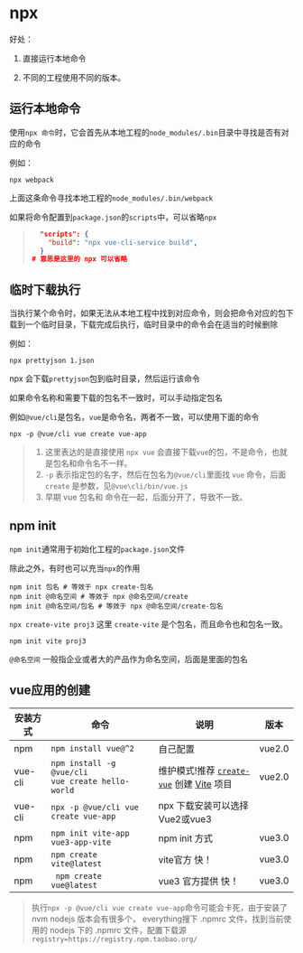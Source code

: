 # npx

好处：

1. 直接运行本地命令 

2. 不同的工程使用不同的版本。

## 运行本地命令

使用`npx 命令`时，它会首先从本地工程的`node_modules/.bin`目录中寻找是否有对应的命令

例如：

```shell
npx webpack
```

上面这条命令寻找本地工程的`node_modules/.bin/webpack`

如果将命令配置到`package.json`的`scripts`中，可以省略`npx`

> ```json
>   "scripts": {
>     "build": "npx vue-cli-service build",
>   }
> # 意思是这里的 npx 可以省略
> ```

## 临时下载执行

当执行某个命令时，如果无法从本地工程中找到对应命令，则会把命令对应的包下载到一个临时目录，下载完成后执行，临时目录中的命令会在适当的时候删除

例如：

```shell
npx prettyjson 1.json
```

npx 会下载`prettyjson`包到临时目录，然后运行该命令

如果命令名称和需要下载的包名不一致时，可以手动指定包名

例如`@vue/cli`是包名，`vue`是命令名，两者不一致，可以使用下面的命令

```shell
npx -p @vue/cli vue create vue-app
```

> 1. 这里表达的是直接使用 `npx vue` 会直接下载`vue`的包，不是命令，也就是包名和命令名不一样。
> 2. `-p` 表示指定包的名字，然后在包名为`@vue/cli`里面找 `vue` 命令，后面 `create` 是参数，见`@vue\cli/bin/vue.js`
> 3. 早期 vue 包名和 命令在一起，后面分开了，导致不一致。

## npm init

`npm init`通常用于初始化工程的`package.json`文件

除此之外，有时也可以充当`npx`的作用

```shell
npm init 包名 # 等效于 npx create-包名  
npm init @命名空间 # 等效于 npx @命名空间/create
npm init @命名空间/包名 # 等效于 npx @命名空间/create-包名
```

`npx create-vite proj3`  这里 `create-vite` 是个包名，而且命令也和包名一致。

`npm init vite proj3` 

`@命名空间` 一般指企业或者大的产品作为命名空间，后面是里面的包名

## vue应用的创建

| 安装方式 | 命令                                                         | 说明                                                         | 版本   |
| -------- | ------------------------------------------------------------ | ------------------------------------------------------------ | ------ |
| npm      | `npm install vue@^2`                                         | 自己配置                                                     | vue2.0 |
| vue-cli  | `npm install -g @vue/cli`<br />`vue create hello-world`<br /> | 维护模式!推荐 [`create-vue`](https://github.com/vuejs/create-vue) 创建 [Vite](https://cn.vitejs.dev/) 项目 | vue2.0 |
| vue-cli  | `npx -p @vue/cli vue create vue-app`                         | npx 下载安装可以选择Vue2或vue3                               |        |
| npm      | `npm init vite-app vue3-app-vite`                            | npm init 方式                                                | vue3.0 |
| npm      | `npm create vite@latest`                                     | vite官方 快！                                                | vue3.0 |
| npm      | ` npm create vue@latest`                                     | vue3 官方提供 快！                                           | vue3.0 |

> 执行`npx -p @vue/cli vue create vue-app`命令可能会卡死，由于安装了 nvm nodejs 版本会有很多个， everything搜下 .npmrc 文件，找到当前使用的 nodejs 下的 .npmrc 文件，配置下载源 `registry=https://registry.npm.taobao.org/`

